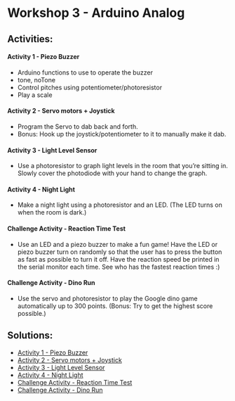 # Workshop 3 - Arduino Analog

## Activities:

#### Activity 1 - Piezo Buzzer
* Arduino functions to use to operate the buzzer
* tone, noTone
* Control pitches using potentiometer/photoresistor
* Play a scale 

#### Activity 2 - Servo motors + Joystick
* Program the Servo to dab back and forth.
* Bonus: Hook up the joystick/potentiometer to it to manually make it dab. 

#### Activity 3 - Light Level Sensor
* Use a photoresistor to graph light levels in the room that you’re sitting in. Slowly cover the photodiode with your hand to change the graph. 

#### Activity 4 - Night Light
* Make a night light using a photoresistor and an LED. (The LED turns on when the room is dark.) 

#### Challenge Activity - Reaction Time Test
* Use an LED and a piezo buzzer to make a fun game! Have the LED or piezo buzzer turn on randomly so that the user has to press the button as fast as possible to turn it off. Have the reaction speed be printed in the serial monitor each time. See who has the fastest reaction times :)

#### Challenge Activity - Dino Run
* Use the servo and photoresistor to play the Google dino game automatically up to 300 points. (Bonus: Try to get the highest score possible.)

## Solutions:
* [Activity 1 - Piezo Buzzer](https://bmesbuildteamucla.github.io/Workshops/Workshop%203%20-%20Arduino%20Analog/Activity1)
* [Activity 2 - Servo motors + Joystick](https://bmesbuildteamucla.github.io/Workshops/Workshop%203%20-%20Arduino%20Analog/Activity2)
* [Activity 3 - Light Level Sensor](https://bmesbuildteamucla.github.io/Workshops/Workshop%203%20-%20Arduino%20Analog/Activity3)
* [Activity 4 -  Night Light](https://bmesbuildteamucla.github.io/Workshops/Workshop%203%20-%20Arduino%20Analog/Activity4)
* [Challenge Activity - Reaction Time Test](https://bmesbuildteamucla.github.io/Workshops/Workshop%203%20-%20Arduino%20Analog/ReactionTimeTest)
* [Challenge Activity - Dino Run](https://bmesbuildteamucla.github.io/Workshops/Workshop%203%20-%20Arduino%20Analog/DinoRun)
